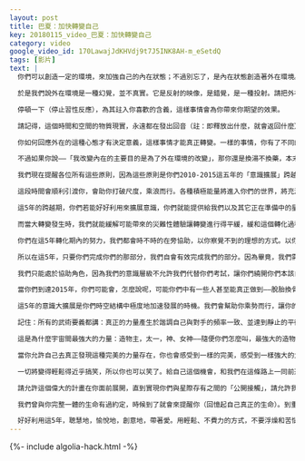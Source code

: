 ```yaml
---
layout: post
title: 巴夏：加快轉變自己
key: 20180115_video_巴夏：加快轉變自己
category: video
google_video_id: 170LawajJdKHVdj9t7J5INK8AH-m_eSetdQ
tags: [影片]
text: |
  你們可以創造一定的環境，來加強自己的內在狀態；不過別忘了，是內在狀態創造著外在環境。

  於是我們說外在環境是一種幻覺，並不真實。它是反射的映像，是錯覺，是一種投射。請把外在環境或事件看做是中性的，中立地對待它，不要賦予其你不喜歡的含義。

  停頓一下（停止習性反應），為其註入你喜歡的含義，這樣事情會為你帶來你期望的效果。

  請記得，這個時間和空間的物質現實，永遠都在發出回音（註：即釋放出什麼，就會返回什麼），衡量自我改變的標準不在於外在是否改變，衡量你是否改變的標準是你如何回應外在環境？無論外在是否發生了改變，你的回應態度才是你改變的地方，而不是外在變化。

  你如何回應外在的這種心態才有決定意義，這樣事情才能真正轉變。一樣的事情，你有了不同的反應，那就像一個「我真的變了」的聲明，然後你的外在將如實反射出這種變化。

  不過如果你說——「我改變內在的主要目的是為了外在環境的改變」，那你還是換湯不換藥，本末倒置，到不了彼岸。

  我們現在提醒各位所有這些原則，因為這些原則是你們2010-2015這五年的「意識擴展」跨越期中，隨時需要派上用場的「工具包」。在這5年的意識擴展中，請充分利用這些工具，練習這些方法。你們想調整你們的意識引擎，就是這5年了，這段時間就是專門為更精細的調整各位的意識引擎而設計的。

  這段時間會順利引渡你，會助你打破尺度，乘浪而行。各種積極能量將進入你們的世界，將充滿你們的世界，當你們穿越2012年後它們將顯現，把自己準備好，更加精細的調整自己的意識，不要遺留下任何零雜問題阻礙前進，全力集中去做，意識擴展會發生的，會管用的，只要你允許擴展自己的意識，它就會完美的發生。

  這5年的跨越期，你們若能好好利用來擴展意識，你們就能提供給我們以及其它正在準備中的星際團體一個公開接觸的機會。這樣也能給我們帶來更多方便，更好地利用你們集體彙集的能量，與之相一致、相和諧，更好地幫助你們平衡地球能量。

  而當大轉變發生時，我們就能緩解可能帶來的災難性體驗讓轉變進行得平緩，緩和這個轉化過程，使你們體驗到小規模的緩和的變動，而不需要發生巨大的激烈的變化。

  你們在這5年轉化期內的努力，我們都會時不時的在旁協助，以你察覺不到的理想的方式。以你高我構想的模式，以不同層級的能量協助你，讓你和你身處的世界能量平衡和諧。我們不會代替你去做，我們無法「代替」你去做，但是我們會和你一起行動。

  所以在這5年，只要你們完成你們的那部分，我們自會有效完成我們的部分。因為畢竟，我們需要與之共處的是「你」的能量，這是「你」的星球，「你」的世界。你得決定你想要能量如何轉化。而我們將提供幫助，協助你們平衡能量，讓轉變平緩進行。但你們也必須得完成你們那部分，否則我們也難以下手。

  我們只能處於協助角色，因為我們的意識層級不允許我們代替你們考試，讓你們繞開你們本該自己完成的功課。請記得在這個轉變中，你們不是孤單的在做。這段過度期你們不是單獨在做，我們和你們一起努力。當你們的能量更加和諧，意識更有覺察力，和高我頻率更一致，你會在更高層面上越來越瞭解到：我們一直和你們一起努力，有更高的計畫和構想。（我們和你們一起努力的事實）這會反映在你們的夢裡，你們的靈感裡，你們的想像中，以及物理現實的同步性也一定會體現出來。保證如此。

  當你們到達2015年，你們可能會，怎麼說呢，可能你們中有一些人甚至能真正做到——脫胎換骨（徹底改變）。

  這5年的意識大擴展是你們時空結構中極度地加速發展的時機。我們會幫助你乘勢而行，讓你的能量達到一個平衡點，也是一個非常非常強大的轉變點。

  記住：所有的武術要義都講：真正的力量產生於諧調自己與對手的頻率一致、並達到靜止的平衡點時。當雙方的頻率諧調一致時，只需輕微一撥，就能改變對手的負面攻勢，因為力道剛好，無需更強力或克服什麼，因為你和對手完全一致，只需順勢出手。就像我們之前說過的，我們現在也要再提醒各位，最強大的力量從來都是最輕的發力，四兩撥千斤。

  這是為什麼宇宙間最強大的力量：造物主，太一，神、女神——隨便你們怎麼叫，最強大的造物主，你們幾乎感覺不到祂的存在，除非你們非常用心。祂是如此強大，無需事物來證明，也無需強迫事物運行。為什麼，因為祂就是萬事萬物啊！因為萬事萬物在其內運行，萬事萬物依賴其運行。你感受不到祂，因為祂是完美包容著你的存在。

  當你允許自己去真正發現這種完美的力量存在，你也會感受到一樣的完美，感受到一樣強大的力量。你會驚奇地發現，竟然不需要費甚麼力氣，事物就可以自然而然的在你生活中同步彰顯。

  一切將變得輕鬆得近乎搞笑，所以你也可以笑了。給自己這個機會，和我們在這條路上一同前進吧！

  請允許這個偉大的計畫在你面前展開，直到實現你們與星際存有之間的「公開接觸」，請允許我們提醒各位，當我們說到「接觸」時，我們不只是在指你們與其它星際存有之間的接觸，更是指你和你自我意識各個層面的接觸，整合所有的意識層面，使之回歸完整一體的生命。　

  我們曾與你完整一體的生命有過約定，時候到了就會來提醒你（回憶起自己真正的生命）。到重歸完整的時候，我們都會相聚，你正在路上，你做得很好。

  好好利用這5年，聰慧地，愉悅地，創意地，帶著愛。用輕鬆、不費力的方式，不要浮燥和苦惱，放鬆心情，好好享受，並且與他人分享。
---
```


{%- include algolia-hack.html -%}
